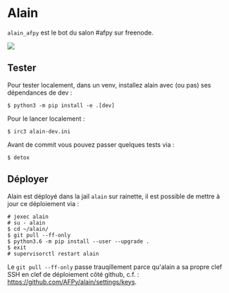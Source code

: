 # Alain

`alain_afpy` est le bot du salon #afpy sur freenode.

![](http://www.gawel.org/thumbnails/alain_at_rennes_blog.jpg)


## Tester

Pour tester localement, dans un venv, installez alain avec (ou pas)
ses dépendances de dev :

    $ python3 -m pip install -e .[dev]

Pour le lancer localement :

    $ irc3 alain-dev.ini

Avant de commit vous pouvez passer quelques tests via :

    $ detox


## Déployer

Alain est déployé dans la jail `alain` sur rainette, il est possible
de mettre à jour ce déploiement via :

    # jexec alain
    # su - alain
    $ cd ~/alain/
    $ git pull --ff-only
    $ python3.6 -m pip install --user --upgrade .
    $ exit
    # supervisorctl restart alain


Le `git pull --ff-only` passe trauqillement parce qu'alain a sa propre
clef SSH en clef de déploiement côté github, c.f. :
https://github.com/AFPy/alain/settings/keys.